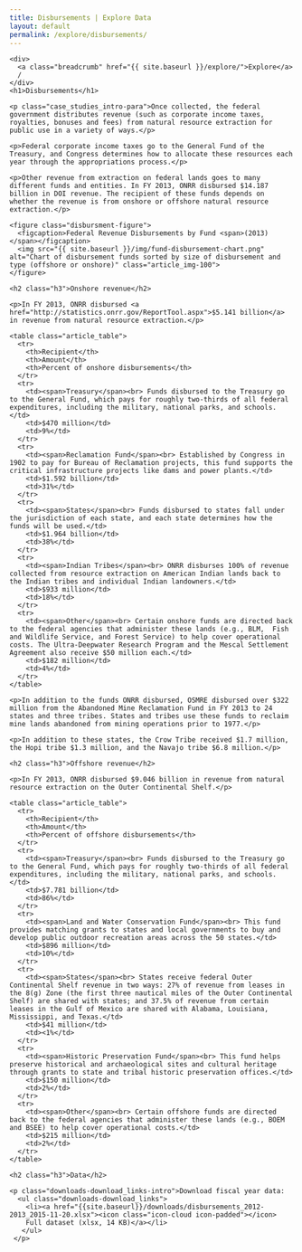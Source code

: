 ```yaml
---
title: Disbursements | Explore Data
layout: default
permalink: /explore/disbursements/
---
```


<div class="container-outer container-padded">

  <div class="container-left-7">

    <div>
      <a class="breadcrumb" href="{{ site.baseurl }}/explore/">Explore</a>
      /
    </div>
    <h1>Disbursements</h1>

    <p class="case_studies_intro-para">Once collected, the federal government distributes revenue (such as corporate income taxes, royalties, bonuses and fees) from natural resource extraction for public use in a variety of ways.</p>

    <p>Federal corporate income taxes go to the General Fund of the Treasury, and Congress determines how to allocate these resources each year through the appropriations process.</p>

    <p>Other revenue from extraction on federal lands goes to many different funds and entities. In FY 2013, ONRR disbursed $14.187 billion in DOI revenue. The recipient of these funds depends on whether the revenue is from onshore or offshore natural resource extraction.</p>

    <figure class="disbursment-figure">
      <figcaption>Federal Revenue Disbursements by Fund <span>(2013)</span></figcaption>
      <img src="{{ site.baseurl }}/img/fund-disbursement-chart.png" alt="Chart of disbursement funds sorted by size of disbursement and type (offshore or onshore)" class="article_img-100">
    </figure>

    <h2 class="h3">Onshore revenue</h2>

    <p>In FY 2013, ONRR disbursed <a href="http://statistics.onrr.gov/ReportTool.aspx">$5.141 billion</a> in revenue from natural resource extraction.</p>

    <table class="article_table">
      <tr>
        <th>Recipient</th>
        <th>Amount</th>
        <th>Percent of onshore disbursements</th>
      </tr>
      <tr>
        <td><span>Treasury</span><br> Funds disbursed to the Treasury go to the General Fund, which pays for roughly two-thirds of all federal expenditures, including the military, national parks, and schools.</td>
        <td>$470 million</td>
        <td>9%</td>
      </tr>
      <tr>
        <td><span>Reclamation Fund</span><br> Established by Congress in 1902 to pay for Bureau of Reclamation projects, this fund supports the critical infrastructure projects like dams and power plants.</td>
        <td>$1.592 billion</td>
        <td>31%</td>
      </tr>
      <tr>
        <td><span>States</span><br> Funds disbursed to states fall under the jurisdiction of each state, and each state determines how the funds will be used.</td>
        <td>$1.964 billion</td>
        <td>38%</td>
      </tr>
      <tr>
        <td><span>Indian Tribes</span><br> ONRR disburses 100% of revenue collected from resource extraction on American Indian lands back to the Indian tribes and individual Indian landowners.</td>
        <td>$933 million</td>
        <td>18%</td>
      </tr>
      <tr>
        <td><span>Other</span><br> Certain onshore funds are directed back to the federal agencies that administer these lands (e.g., BLM,  Fish and Wildlife Service, and Forest Service) to help cover operational costs. The Ultra-Deepwater Research Program and the Mescal Settlement Agreement also receive $50 million each.</td>
        <td>$182 million</td>
        <td>4%</td>
      </tr>
    </table>

    <p>In addition to the funds ONRR disbursed, OSMRE disbursed over $322 million from the Abandoned Mine Reclamation Fund in FY 2013 to 24 states and three tribes. States and tribes use these funds to reclaim mine lands abandoned from mining operations prior to 1977.</p>

    <p>In addition to these states, the Crow Tribe received $1.7 million, the Hopi tribe $1.3 million, and the Navajo tribe $6.8 million.</p>

    <h2 class="h3">Offshore revenue</h2>

    <p>In FY 2013, ONRR disbursed $9.046 billion in revenue from natural resource extraction on the Outer Continental Shelf.</p>

    <table class="article_table">
      <tr>
        <th>Recipient</th>
        <th>Amount</th>
        <th>Percent of offshore disbursements</th>
      </tr>
      <tr>
        <td><span>Treasury</span><br> Funds disbursed to the Treasury go to the General Fund, which pays for roughly two-thirds of all federal expenditures, including the military, national parks, and schools.</td>
        <td>$7.781 billion</td>
        <td>86%</td>
      </tr>
      <tr>
        <td><span>Land and Water Conservation Fund</span><br> This fund provides matching grants to states and local governments to buy and develop public outdoor recreation areas across the 50 states.</td>
        <td>$896 million</td>
        <td>10%</td>
      </tr>
      <tr>
        <td><span>States</span><br> States receive federal Outer Continental Shelf revenue in two ways: 27% of revenue from leases in the 8(g) Zone (the first three nautical miles of the Outer Continental Shelf) are shared with states; and 37.5% of revenue from certain leases in the Gulf of Mexico are shared with Alabama, Louisiana, Mississippi, and Texas.</td>
        <td>$41 million</td>
        <td><1%</td>
      </tr>
      <tr>
        <td><span>Historic Preservation Fund</span><br> This fund helps preserve historical and archaeological sites and cultural heritage through grants to state and tribal historic preservation offices.</td>
        <td>$150 million</td>
        <td>2%</td>
      </tr>
      <tr>
        <td><span>Other</span><br> Certain offshore funds are directed back to the federal agencies that administer these lands (e.g., BOEM and BSEE) to help cover operational costs.</td>
        <td>$215 million</td>
        <td>2%</td>
      </tr>
    </table>

    <h2 class="h3">Data</h2>

    <p class="downloads-download_links-intro">Download fiscal year data:
      <ul class="downloads-download_links">
        <li><a href="{{site.baseurl}}/downloads/disbursements_2012-2013_2015-11-20.xlsx"><icon class="icon-cloud icon-padded"></icon>
        Full dataset (xlsx, 14 KB)</a></li>
       </ul>
     </p>

  </div>

</div>

